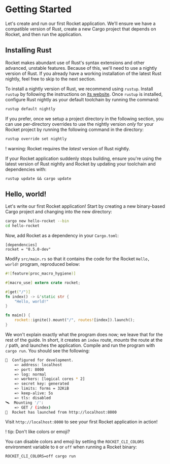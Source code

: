 # Getting Started

Let's create and run our first Rocket application. We'll ensure we have a
compatible version of Rust, create a new Cargo project that depends on Rocket,
and then run the application.

## Installing Rust

Rocket makes abundant use of Rust's syntax extensions and other advanced,
unstable features. Because of this, we'll need to use a nightly version of Rust.
If you already have a working installation of the latest Rust nightly, feel free
to skip to the next section.

To install a nightly version of Rust, we recommend using `rustup`. Install
`rustup` by following the instructions on [its website](https://rustup.rs/).
Once `rustup` is installed, configure Rust nightly as your default toolchain by
running the command:

```sh
rustup default nightly
```

If you prefer, once we setup a project directory in the following section, you
can use per-directory overrides to use the nightly version _only_ for your
Rocket project by running the following command in the directory:

```sh
rustup override set nightly
```

! warning: Rocket requires the _latest_ version of Rust nightly.

  If your Rocket application suddenly stops building, ensure you're using the
  latest version of Rust nightly and Rocket by updating your toolchain and
  dependencies with:

  `rustup update && cargo update`

## Hello, world!

Let's write our first Rocket application! Start by creating a new binary-based
Cargo project and changing into the new directory:

```sh
cargo new hello-rocket --bin
cd hello-rocket
```

Now, add Rocket as a dependency in your `Cargo.toml`:

```
[dependencies]
rocket = "0.5.0-dev"
```

Modify `src/main.rs` so that it contains the code for the Rocket `Hello, world!`
program, reproduced below:

```rust
#![feature(proc_macro_hygiene)]

#[macro_use] extern crate rocket;

#[get("/")]
fn index() -> &'static str {
    "Hello, world!"
}

fn main() {
    rocket::ignite().mount("/", routes![index]).launch();
}
```

We won't explain exactly what the program does now; we leave that for the rest
of the guide. In short, it creates an `index` route, _mounts_ the route at the
`/` path, and launches the application. Compile and run the program with `cargo
run`. You should see the following:

```sh
🔧  Configured for development.
    => address: localhost
    => port: 8000
    => log: normal
    => workers: [logical cores * 2]
    => secret key: generated
    => limits: forms = 32KiB
    => keep-alive: 5s
    => tls: disabled
🛰  Mounting '/':
    => GET / (index)
🚀  Rocket has launched from http://localhost:8000
```

Visit `http://localhost:8000` to see your first Rocket application in action!

! tip: Don't like colors or emoji?

  You can disable colors and emoji by setting the `ROCKET_CLI_COLORS`
  environment variable to `0` or `off` when running a Rocket binary:

  `ROCKET_CLI_COLORS=off cargo run`
